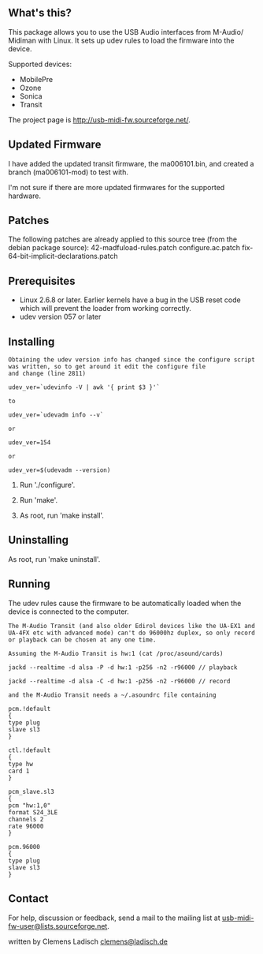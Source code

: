 What's this?
------------

This package allows you to use the USB Audio interfaces from M-Audio/
Midiman with Linux.  It sets up udev rules to load the firmware into the
device.

Supported devices:
- MobilePre
- Ozone
- Sonica
- Transit

The project page is <http://usb-midi-fw.sourceforge.net/>.

Updated Firmware
------------------
I have added the updated transit firmware, the ma006101.bin, and created a branch (ma006101-mod) to test with.

I'm not sure if there are more updated firmwares for the supported hardware.

Patches
------------
The following patches are already applied to this source tree (from the debian package source):
    42-madfuload-rules.patch
    configure.ac.patch
    fix-64-bit-implicit-declarations.patch

Prerequisites
-------------

- Linux 2.6.8 or later.  Earlier kernels have a bug in the USB reset
  code which will prevent the loader from working correctly.
- udev version 057 or later


Installing
----------

```
Obtaining the udev version info has changed since the configure script was written, so to get around it edit the configure file
and change (line 2811) 

udev_ver=`udevinfo -V | awk '{ print $3 }'`

to 

udev_ver=`udevadm info --v`

or

udev_ver=154

or

udev_ver=$(udevadm --version)

```

1) Run './configure'.

2) Run 'make'.

3) As root, run 'make install'.


Uninstalling
------------

As root, run 'make uninstall'.

Running
-------

The udev rules cause the firmware to be automatically loaded when the
device is connected to the computer.

```
The M-Audio Transit (and also older Edirol devices like the UA-EX1 and UA-4FX etc with advanced mode) can't do 96000hz duplex, so only record or playback can be chosen at any one time.

Assuming the M-Audio Transit is hw:1 (cat /proc/asound/cards)

jackd --realtime -d alsa -P -d hw:1 -p256 -n2 -r96000 // playback

jackd --realtime -d alsa -C -d hw:1 -p256 -n2 -r96000 // record

and the M-Audio Transit needs a ~/.asoundrc file containing

pcm.!default
{
type plug
slave sl3
}

ctl.!default
{
type hw
card 1
}

pcm_slave.sl3
{
pcm "hw:1,0"
format S24_3LE
channels 2
rate 96000
}

pcm.96000
{
type plug
slave sl3
}

```

Contact
-------

For help, discussion or feedback, send a mail to the mailing list at
<usb-midi-fw-user@lists.sourceforge.net>.

written by Clemens Ladisch <clemens@ladisch.de>
